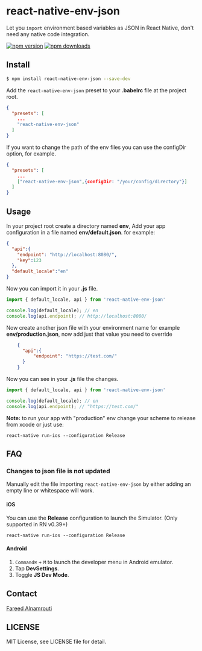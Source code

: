 # react-native-env-json

Let you `import` environment based variables as JSON in React Native, don't need any native code integration.

[![npm version](https://img.shields.io/npm/v/react-native-env-json.svg?style=flat-square)](https://www.npmjs.com/package/react-native-env-json)
[![npm downloads](https://img.shields.io/npm/dt/react-native-env-json.svg?style=flat-square)](https://www.npmjs.com/package/react-native-env-json)

## Install

```sh
$ npm install react-native-env-json --save-dev
```

Add the `react-native-env-json` preset to your **.babelrc** file at the project root.

```json
{
  "presets": [
    ...
    "react-native-env-json"
  ]
}
```

If you want to change the path of the env files you can use the configDir option, for example.
```json
{
  "presets": [
    ...
    ["react-native-env-json",{configDir: "/your/config/directory"}]
  ]
}
```

## Usage
In your project root create a directory named **env**,
Add your app configuration in a file named **env/default.json**.
for example:

```json
{
  "api":{
    "endpoint": "http://localhost:8080/",
    "key":123
  },
  "default_locale":"en"
}
```

Now you can import it in your **.js** file.

```js
import { default_locale, api } from 'react-native-env-json'

console.log(default_locale); // en
console.log(api.endpoint); // http://localhost:8080/
```

Now create another json file with your environment name for example **env/production.json**, now add just that value you need to override

```json
    {
      "api":{
          "endpoint": "https://test.com/"
      } 
    }
```

Now you can see in your **.js** file the changes.

```js
import { default_locale, api } from 'react-native-env-json'

console.log(default_locale); // en
console.log(api.endpoint); // "https://test.com/"
```

**Note:** to run your app with "production" env change your scheme to release from xcode or just use: 
```
react-native run-ios --configuration Release
```

## FAQ

### Changes to json file is not updated

Manually edit the file importing `react-native-env-json` by either adding an empty line or whitespace will work.

#### iOS

You can use the **Release** configuration to launch the Simulator. (Only supported in RN v0.39+)

```
react-native run-ios --configuration Release
```

#### Android

1. `Command⌘` + `M` to launch the developer menu in Android emulator.
2. Tap **DevSettings**.
3. Toggle **JS Dev Mode**.

## Contact

[Fareed Alnamrouti](http://github.com/digita-flowers)

## LICENSE

MIT License, see LICENSE file for detail.
